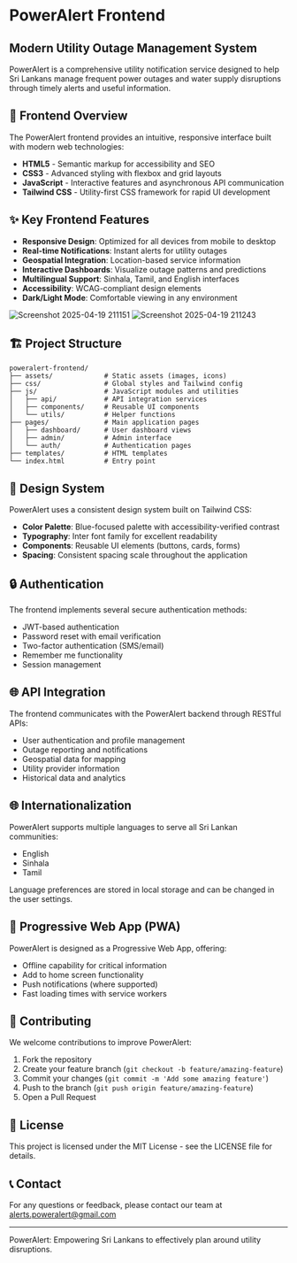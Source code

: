 # PowerAlert Frontend

## Modern Utility Outage Management System

PowerAlert is a comprehensive utility notification service designed to help Sri Lankans manage frequent power outages and water supply disruptions through timely alerts and useful information.

## 📱 Frontend Overview

The PowerAlert frontend provides an intuitive, responsive interface built with modern web technologies:

- **HTML5** - Semantic markup for accessibility and SEO
- **CSS3** - Advanced styling with flexbox and grid layouts
- **JavaScript** - Interactive features and asynchronous API communication
- **Tailwind CSS** - Utility-first CSS framework for rapid UI development

## ✨ Key Frontend Features

- **Responsive Design**: Optimized for all devices from mobile to desktop
- **Real-time Notifications**: Instant alerts for utility outages
- **Geospatial Integration**: Location-based service information
- **Interactive Dashboards**: Visualize outage patterns and predictions
- **Multilingual Support**: Sinhala, Tamil, and English interfaces
- **Accessibility**: WCAG-compliant design elements
- **Dark/Light Mode**: Comfortable viewing in any environment


![Screenshot 2025-04-19 211151](https://github.com/user-attachments/assets/a6c29068-5b2c-4fd2-9eac-32b2f8e6f937)
![Screenshot 2025-04-19 211243](https://github.com/user-attachments/assets/f54f54fa-1238-4bf5-b14c-d18950ccbe3f)


## 🏗️ Project Structure

```
poweralert-frontend/
├── assets/             # Static assets (images, icons)
├── css/                # Global styles and Tailwind config
├── js/                 # JavaScript modules and utilities
│   ├── api/            # API integration services
│   ├── components/     # Reusable UI components
│   └── utils/          # Helper functions
├── pages/              # Main application pages
│   ├── dashboard/      # User dashboard views
│   ├── admin/          # Admin interface
│   └── auth/           # Authentication pages
├── templates/          # HTML templates
└── index.html          # Entry point
```

## 🎨 Design System

PowerAlert uses a consistent design system built on Tailwind CSS:

- **Color Palette**: Blue-focused palette with accessibility-verified contrast
- **Typography**: Inter font family for excellent readability
- **Components**: Reusable UI elements (buttons, cards, forms)
- **Spacing**: Consistent spacing scale throughout the application

## 🔒 Authentication

The frontend implements several secure authentication methods:

- JWT-based authentication
- Password reset with email verification
- Two-factor authentication (SMS/email)
- Remember me functionality
- Session management

## 🌐 API Integration

The frontend communicates with the PowerAlert backend through RESTful APIs:

- User authentication and profile management
- Outage reporting and notifications
- Geospatial data for mapping
- Utility provider information
- Historical data and analytics

## 🌐 Internationalization

PowerAlert supports multiple languages to serve all Sri Lankan communities:

- English
- Sinhala
- Tamil

Language preferences are stored in local storage and can be changed in the user settings.

## 📱 Progressive Web App (PWA)

PowerAlert is designed as a Progressive Web App, offering:

- Offline capability for critical information
- Add to home screen functionality
- Push notifications (where supported)
- Fast loading times with service workers


## 🤝 Contributing

We welcome contributions to improve PowerAlert:

1. Fork the repository
2. Create your feature branch (`git checkout -b feature/amazing-feature`)
3. Commit your changes (`git commit -m 'Add some amazing feature'`)
4. Push to the branch (`git push origin feature/amazing-feature`)
5. Open a Pull Request

## 📜 License

This project is licensed under the MIT License - see the LICENSE file for details.

## 📞 Contact

For any questions or feedback, please contact our team at alerts.poweralert@gmail.com

---

PowerAlert: Empowering Sri Lankans to effectively plan around utility disruptions.
